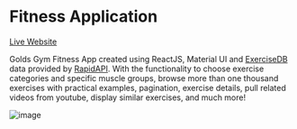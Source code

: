 Fitness Application
=========  

[Live Website]([shashwat-ggym.netlify.app/](https://shashwat-ggym.netlify.app/))

Golds Gym Fitness App created using ReactJS, Material UI and [ExerciseDB](https://rapidapi.com/justin-WFnsXH_t6/api/exercisedb/) data provided by [RapidAPI](https://rapidapi.com/hub). With the functionality to choose exercise categories and specific muscle groups, browse more than one thousand exercises with practical examples, pagination, exercise details, pull related videos from youtube, display similar exercises, and much more!  

![image](https://user-images.githubusercontent.com/91112838/211190103-c927b747-9629-4a1b-9ef8-d01dcffcb273.png)
